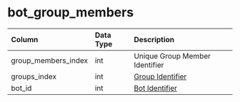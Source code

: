 # bot_group_members

| Column | Data Type | Description |
| :--- | :--- | :--- |
| group_members_index | int | Unique Group Member Identifier |
| groups_index | int | [Group Identifier](bot_groups.md) |
| bot_id | int | [Bot Identifier](bot_data.md) |

